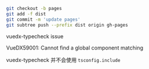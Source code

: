 ```bash
git checkout -b pages
git add -f dist 
git commit -m 'update pages'
git subtree push --prefix dist origin gh-pages
```

vuedx-typecheck issue

VueDX59001: Cannot find a global component matching

vuedx-typecheck 并不会使用 `tsconfig.include`
